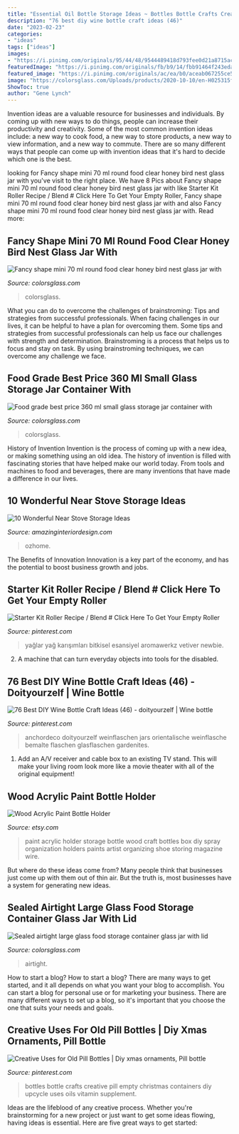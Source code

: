 ```yaml
---
title: "Essential Oil Bottle Storage Ideas ~ Bottles Bottle Crafts Creative Pill Empty Christmas Containers Diy Upcycle Uses Oils Vitamin Supplement"
description: "76 best diy wine bottle craft ideas (46)"
date: "2023-02-23"
categories:
- "ideas"
tags: ["ideas"]
images:
- "https://i.pinimg.com/originals/95/44/48/9544489418d793fee0d21a8715acaa72.jpg"
featuredImage: "https://i.pinimg.com/originals/fb/b9/14/fbb91464f243eda2191cf0476723f9a2.png"
featured_image: "https://i.pinimg.com/originals/ac/ea/b0/aceab067255ce59b2b5a016f704e0f94.jpg"
image: "https://colorsglass.com/Uploads/products/2020-10-10/en-H025315f70e9d49c5a9470cb2e469cf3by.jpg"
ShowToc: true
author: "Gene Lynch"
---
```



Invention ideas are a valuable resource for businesses and individuals. By coming up with new ways to do things, people can increase their productivity and creativity. Some of the most common invention ideas include: a new way to cook food, a new way to store products, a new way to view information, and a new way to commute. There are so many different ways that people can come up with invention ideas that it's hard to decide which one is the best.

	

		
looking for Fancy shape mini 70 ml round food clear honey bird nest glass jar with you've visit to the right place. We have 8 Pics about Fancy shape mini 70 ml round food clear honey bird nest glass jar with like Starter Kit Roller Recipe / Blend # Click Here To Get Your Empty Roller, Fancy shape mini 70 ml round food clear honey bird nest glass jar with and also Fancy shape mini 70 ml round food clear honey bird nest glass jar with. Read more:
		
    
## Fancy Shape Mini 70 Ml Round Food Clear Honey Bird Nest Glass Jar With

<img loading=lazy src="https://colorsglass.com/Uploads/products/2020-10-10/en-H025315f70e9d49c5a9470cb2e469cf3by.jpg" onerror="this.onerror=null;this.src='https://tse4.mm.bing.net/th?id=OIP.mzExuKZB6OD6n87EVkuDpwHaHa&amp;pid=15.1';" alt="Fancy shape mini 70 ml round food clear honey bird nest glass jar with">

_Source: colorsglass.com_

>colorsglass. 

	

What you can do to overcome the challenges of brainstroming: Tips and strategies from successful professionals.
When facing challenges in our lives, it can be helpful to have a plan for overcoming them. Some tips and strategies from successful professionals can help us face our challenges with strength and determination. Brainstroming is a process that helps us to focus and stay on task. By using brainstroming techniques, we can overcome any challenge we face.

    
## Food Grade Best Price 360 Ml Small Glass Storage Jar Container With

<img loading=lazy src="https://www.colorsglass.com/Uploads/products/2020-10-09/en-H3972797db3c44a0c803cb240c8f16d30z.png" onerror="this.onerror=null;this.src='https://tse3.mm.bing.net/th?id=OIP.BzgkGDlm6OAP3pMS_7-IvwHaHa&amp;pid=15.1';" alt="Food grade best price 360 ml small glass storage jar container with">

_Source: colorsglass.com_

>colorsglass. 

	

History of Invention
Invention is the process of coming up with a new idea, or making something using an old idea. The history of invention is filled with fascinating stories that have helped make our world today. From tools and machines to food and beverages, there are many inventions that have made a difference in our lives.

    
## 10 Wonderful Near Stove Storage Ideas

<img loading=lazy src="http://www.amazinginteriordesign.com/wp-content/uploads/2017/08/10-Wonderful-Near-Stove-Storage-Ideas-4-1.jpg" onerror="this.onerror=null;this.src='https://tse4.mm.bing.net/th?id=OIP.hbqZdAph7D0J7bhNtb0XMgHaLH&amp;pid=15.1';" alt="10 Wonderful Near Stove Storage Ideas">

_Source: amazinginteriordesign.com_

>ozhome. 

	

The Benefits of Innovation
Innovation is a key part of the economy, and has the potential to boost business growth and jobs.

    
## Starter Kit Roller Recipe / Blend # Click Here To Get Your Empty Roller

<img loading=lazy src="https://i.pinimg.com/originals/fb/b9/14/fbb91464f243eda2191cf0476723f9a2.png" onerror="this.onerror=null;this.src='https://tse1.mm.bing.net/th?id=OIP.s2OgEA35OuYyrMuXg5wN4QHaLG&amp;pid=15.1';" alt="Starter Kit Roller Recipe / Blend # Click Here To Get Your Empty Roller">

_Source: pinterest.com_

>yağlar yağ karışımları bitkisel esansiyel aromawerkz vetiver newbie. 

	

2. A machine that can turn everyday objects into tools for the disabled.

    
## 76 Best DIY Wine Bottle Craft Ideas (46) - Doityourzelf | Wine Bottle

<img loading=lazy src="https://i.pinimg.com/originals/95/44/48/9544489418d793fee0d21a8715acaa72.jpg" onerror="this.onerror=null;this.src='https://tse2.mm.bing.net/th?id=OIP.qoWBhz8I9n8TaXrhaepEewHaMy&amp;pid=15.1';" alt="76 Best DIY Wine Bottle Craft Ideas (46) - doityourzelf | Wine bottle">

_Source: pinterest.com_

>anchordeco doityourzelf weinflaschen jars orientalische weinflasche bemalte flaschen glasflaschen gardenites. 

	

1. Add an A/V receiver and cable box to an existing TV stand. This will make your living room look more like a movie theater with all of the original equipment!

    
## Wood Acrylic Paint Bottle Holder

<img loading=lazy src="https://img1.etsystatic.com/000/0/5755573/il_fullxfull.286520527.jpg" onerror="this.onerror=null;this.src='https://tse1.mm.bing.net/th?id=OIP.I0z-zXombdze2vRGq0-YogHaLH&amp;pid=15.1';" alt="Wood Acrylic Paint Bottle Holder">

_Source: etsy.com_

>paint acrylic holder storage bottle wood craft bottles box diy spray organization holders paints artist organizing shoe storing magazine wire. 

	

But where do these ideas come from? Many people think that businesses just come up with them out of thin air. But the truth is, most businesses have a system for generating new ideas.

    
## Sealed Airtight Large Glass Food Storage Container Glass Jar With Lid

<img loading=lazy src="https://www.colorsglass.com/Uploads/products/2020-03-31/en-Sealed-airtight-large-glass-food-storage-container--2-.jpg" onerror="this.onerror=null;this.src='https://tse2.mm.bing.net/th?id=OIP.FPilSPuATa2hUaq0xmlj_wHaHa&amp;pid=15.1';" alt="Sealed airtight large glass food storage container glass jar with lid">

_Source: colorsglass.com_

>airtight. 

	

How to start a blog?
How to start a blog? There are many ways to get started, and it all depends on what you want your blog to accomplish. You can start a blog for personal use or for marketing your business. There are many different ways to set up a blog, so it's important that you choose the one that suits your needs and goals.

    
## Creative Uses For Old Pill Bottles | Diy Xmas Ornaments, Pill Bottle

<img loading=lazy src="https://i.pinimg.com/originals/ac/ea/b0/aceab067255ce59b2b5a016f704e0f94.jpg" onerror="this.onerror=null;this.src='https://tse1.mm.bing.net/th?id=OIP.ddyDkWEFoxHh8jxJmnJjBAHaLH&amp;pid=15.1';" alt="Creative Uses for Old Pill Bottles | Diy xmas ornaments, Pill bottle">

_Source: pinterest.com_

>bottles bottle crafts creative pill empty christmas containers diy upcycle uses oils vitamin supplement. 

	

Ideas are the lifeblood of any creative process. Whether you're brainstorming for a new project or just want to get some ideas flowing, having ideas is essential. Here are five great ways to get started: 

